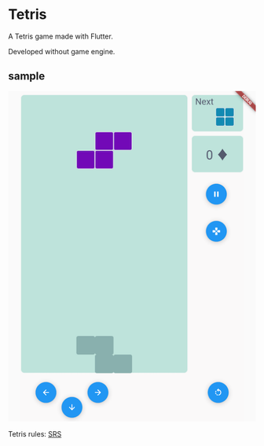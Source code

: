 # Tetris

A Tetris game made with Flutter.

Developed without game engine.


## sample
[![gameplay](docs/print_1.png)](https://thim.github.io/flutter_tetris/)

Tetris rules:
[SRS](https://harddrop.com/wiki/SRS)
